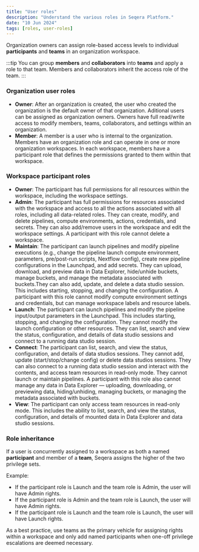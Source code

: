 ```yaml
---
title: "User roles"
description: "Understand the various roles in Seqera Platform."
date: "10 Jun 2024"
tags: [roles, user-roles]
---
```


Organization owners can assign role-based access levels to individual **participants** and **teams** in an organization workspace.

:::tip
You can group **members** and **collaborators** into **teams** and apply a role to that team. Members and collaborators inherit the access role of the team.
:::

### Organization user roles

- **Owner**: After an organization is created, the user who created the organization is the default owner of that organization. Aditional users can be assigned as organization owners. Owners have full read/write access to modify members, teams, collaborators, and settings within an organization.
- **Member**: A member is a user who is internal to the organization. Members have an organization role and can operate in one or more organization workspaces. In each workspace, members have a participant role that defines the permissions granted to them within that workspace.

### Workspace participant roles

- **Owner**: The participant has full permissions for all resources within the workspace, including the workspace settings.
- **Admin**: The participant has full permissions for resources associated with the workspace and access to all the actions associated with all roles, including all data-related roles. They can create, modify, and delete pipelines, compute environments, actions, credentials, and secrets. They can also add/remove users in the workspace and edit the workspace settings. A participant with this role cannot delete a workspace.
- **Maintain**: The participant can launch pipelines and modify pipeline executions (e.g., change the pipeline launch compute environment, parameters, pre/post-run scripts, Nextflow config), create new pipeline configurations in the Launchpad, and add secrets. They can upload, download, and preview data in Data Explorer, hide/unhide buckets, manage buckets, and manage the metadata associated with buckets.They can also add, update, and delete a data studio session. This includes starting, stopping, and changing the configuration. A participant with this role cannot modify compute environment settings and credentials, but can manage workspace labels and resource labels.
- **Launch**: The participant can launch pipelines and modify the pipeline input/output parameters in the Launchpad. This includes starting, stopping, and changing the configuration. They cannot modify the launch configuration or other resources. They can list, search and view the status, configuration, and details of data studio sessions and connect to a running data studio session.
- **Connect**: The participant can list, search, and view the status, configuration, and details of data studios sessions. They cannot add, update (start/stop/change config) or delete data studios sessions. They can also connect to a running data studio session and interact with the contents, and access team resources in read-only mode. They cannot launch or maintain pipelines. A participant with this role also cannot manage any data in Data Explorer — uploading, downloading, or previewing data, hiding/unhiding, managing buckets, or managing the metadata associated with buckets.
- **View**: The participant can only access team resources in read-only mode. This includes the ability to list, search, and view the status, configuration, and details of mounted data in Data Explorer and data studio sessions.

### Role inheritance

If a user is concurrently assigned to a workspace as both a named **participant** and member of a **team**, Seqera assigns the higher of the two privilege sets.

Example:

- If the participant role is Launch and the team role is Admin, the user will have Admin rights.
- If the participant role is Admin and the team role is Launch, the user will have Admin rights.
- If the participant role is Launch and the team role is Launch, the user will have Launch rights.

As a best practice, use teams as the primary vehicle for assigning rights within a workspace and only add named participants when one-off privilege escalations are deemed necessary.
